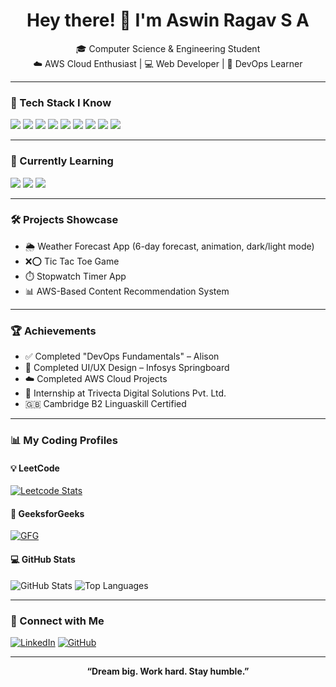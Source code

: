 <h1 align="center">Hey there! 👋 I'm Aswin Ragav S A</h1>

<p align="center">
  🎓 Computer Science & Engineering Student <br/>
  ☁️ AWS Cloud Enthusiast | 💻 Web Developer | 🔧 DevOps Learner
</p>

---

### 🚀 Tech Stack I Know
<p>
  <img src="https://img.shields.io/badge/HTML5-E34F26?logo=html5&logoColor=white&style=for-the-badge"/>
  <img src="https://img.shields.io/badge/CSS3-1572B6?logo=css3&logoColor=white&style=for-the-badge"/>
  <img src="https://img.shields.io/badge/JavaScript-F7DF1E?logo=javascript&logoColor=black&style=for-the-badge"/>
  <img src="https://img.shields.io/badge/Python-3776AB?logo=python&logoColor=white&style=for-the-badge"/>
  <img src="https://img.shields.io/badge/Java-007396?logo=java&logoColor=white&style=for-the-badge"/>
  <img src="https://img.shields.io/badge/AWS-232F3E?logo=amazon-aws&logoColor=white&style=for-the-badge"/>
  <img src="https://img.shields.io/badge/Git-F05032?logo=git&logoColor=white&style=for-the-badge"/>
  <img src="https://img.shields.io/badge/GitHub-181717?logo=github&logoColor=white&style=for-the-badge"/>
  <img src="https://img.shields.io/badge/SQL-4479A1?logo=mysql&logoColor=white&style=for-the-badge"/>
</p>

---

### 🧠 Currently Learning
<p>
  <img src="https://img.shields.io/badge/SpringToolSuite-6DB33F?logo=spring&logoColor=white&style=for-the-badge"/>
  <img src="https://img.shields.io/badge/Flask-000000?logo=flask&logoColor=white&style=for-the-badge"/>
  <img src="https://img.shields.io/badge/Linux-FCC624?logo=linux&logoColor=black&style=for-the-badge"/>
</p>

---

### 🛠️ Projects Showcase
- 🌦️ Weather Forecast App (6-day forecast, animation, dark/light mode)
- ❌⭕ Tic Tac Toe Game
- ⏱️ Stopwatch Timer App
- 📊 AWS-Based Content Recommendation System

---

### 🏆 Achievements
- ✅ Completed "DevOps Fundamentals" – Alison
- 🎨 Completed UI/UX Design – Infosys Springboard
- ☁️ Completed AWS Cloud Projects
- 💼 Internship at Trivecta Digital Solutions Pvt. Ltd.
- 🇬🇧 Cambridge B2 Linguaskill Certified

---

### 📊 My Coding Profiles

#### 💡 LeetCode
[![Leetcode Stats](https://leetcard.jacoblin.cool/Aswinragav6?theme=light&font=JetBrains%20Mono&ext=heatmap)](https://leetcode.com/Aswinragav6)

#### 📗 GeeksforGeeks
[![GFG](https://img.shields.io/badge/GeeksforGeeks-2F8D46?logo=geeksforgeeks&logoColor=white&style=for-the-badge)](https://auth.geeksforgeeks.org/user/aswinraga2ajn)

#### 💻 GitHub Stats
![GitHub Stats](https://github-readme-stats.vercel.app/api?username=aswin0246&show_icons=true&theme=tokyonight)
![Top Languages](https://github-readme-stats.vercel.app/api/top-langs/?username=aswin0246&layout=compact&theme=tokyonight)

---

### 🔗 Connect with Me

[![LinkedIn](https://img.shields.io/badge/LinkedIn-0A66C2?logo=linkedin&logoColor=white&style=for-the-badge)](https://www.linkedin.com/in/aswin-ragav-s-a-883b11276)
[![GitHub](https://img.shields.io/badge/GitHub-181717?logo=github&logoColor=white&style=for-the-badge)](https://github.com/aswin0246)

---

<p align="center"><b>“Dream big. Work hard. Stay humble.”</b></p>

